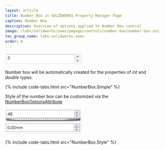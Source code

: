 ```yaml
---
layout: article
title: Number Box in SOLIDWORKS Property Manager Page
caption: Number Box
description: Overview of options applied to Number Box control
image: /labs/solidworks/swex/pmpage/controls/number-box/number-box-units-wheel.png
toc_group_name: labs-solidworks-swex
order: 6
---
```

![Simple number box](number-box.png)

Number box will be automatically created for the properties of *int* and *double* types.

{% include code-tabs.html src="NumberBox.Simple" %}

Style of the number box can be customized via the [NumberBoxOptionsAttribute](https://docs.codestack.net/swex/pmpage/html/T_CodeStack_SwEx_PMPage_Attributes_NumberBoxOptionsAttribute.htm)

![Number boxes with additional styles allowing specifying the units and displaying thumbwheel for changing the value](number-box-units-wheel.png)

{% include code-tabs.html src="NumberBox.Style" %}
